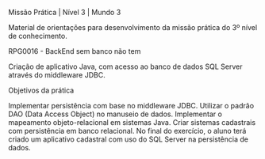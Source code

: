 Missão Prática | Nível 3 | Mundo 3

Material de orientações para desenvolvimento da missão
prática do 3º nível de conhecimento.

RPG0016  - BackEnd sem banco não tem

Criação de aplicativo Java, com acesso ao banco de dados SQL Server através do
middleware JDBC.

Objetivos da prática

Implementar persistência com base no middleware JDBC.
Utilizar o padrão DAO (Data Access Object) no manuseio de dados.
Implementar o mapeamento objeto-relacional em sistemas Java.
Criar sistemas cadastrais com persistência em banco relacional.
No final do exercício, o aluno terá criado um aplicativo cadastral com uso do
SQL Server na persistência de dados.
